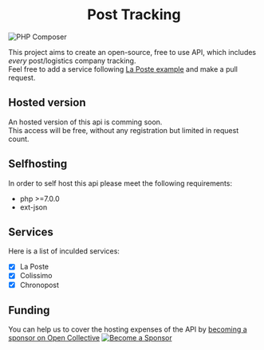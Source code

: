 <h1 align="center">Post Tracking</h1>  

![PHP Composer](https://github.com/stantabcorp/post-tracking/workflows/PHP%20Composer/badge.svg)

This project aims to create an open-source, free to use API, which includes *every* post/logistics company tracking.  
Feel free to add a service following [La Poste example](https://github.com/stantabcorp/post-tracking/blob/master/Services/LaPoste.php) and make a pull request.

## Hosted version
An hosted version of this api is comming soon.  
This access will be free, without any registration but limited in request count.

## Selfhosting
In order to self host this api please meet the following requirements:
- php >=7.0.0
- ext-json

## Services

Here is a list of inculded services: 
- [X] La Poste
- [X] Colissimo
- [X] Chronopost

## Funding
You can help us to cover the hosting expenses of the API by [becoming a sponsor on Open Collective](https://opencollective.com/post-tracking-api)
[![Become a Sponsor](https://opencollective.com/post-tracking-api/tiers/sponsors.svg?avatarHeight=36&width=600)](https://opencollective.com/post-tracking-api)

